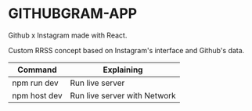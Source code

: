 # GITHUBGRAM-APP
Github x Instagram made with React. 

Custom RRSS concept based on Instagram's interface and Github's data.

|Command  | Explaining |
| ------------- | ------------- |
| npm run dev  | Run live server  |
| npm host dev  | Run live server with Network  |
